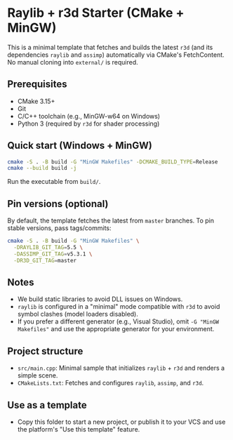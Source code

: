 # Raylib + r3d Starter (CMake + MinGW)

This is a minimal template that fetches and builds the latest `r3d` (and its dependencies `raylib` and `assimp`) automatically via CMake's FetchContent. No manual cloning into `external/` is required.

## Prerequisites
- CMake 3.15+
- Git
- C/C++ toolchain (e.g., MinGW-w64 on Windows)
- Python 3 (required by `r3d` for shader processing)

## Quick start (Windows + MinGW)
```bash
cmake -S . -B build -G "MinGW Makefiles" -DCMAKE_BUILD_TYPE=Release
cmake --build build -j
```
Run the executable from `build/`.

## Pin versions (optional)
By default, the template fetches the latest from `master` branches. To pin stable versions, pass tags/commits:
```bash
cmake -S . -B build -G "MinGW Makefiles" \
  -DRAYLIB_GIT_TAG=5.5 \
  -DASSIMP_GIT_TAG=v5.3.1 \
  -DR3D_GIT_TAG=master
```

## Notes
- We build static libraries to avoid DLL issues on Windows.
- `raylib` is configured in a "minimal" mode compatible with `r3d` to avoid symbol clashes (model loaders disabled).
- If you prefer a different generator (e.g., Visual Studio), omit `-G "MinGW Makefiles"` and use the appropriate generator for your environment.

## Project structure
- `src/main.cpp`: Minimal sample that initializes `raylib` + `r3d` and renders a simple scene.
- `CMakeLists.txt`: Fetches and configures `raylib`, `assimp`, and `r3d`.

## Use as a template
- Copy this folder to start a new project, or publish it to your VCS and use the platform's "Use this template" feature.


